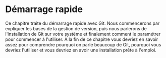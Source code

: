 # Démarrage rapide

Ce chapitre traite du démarrage rapide avec Git.
Nous commencerons par expliquer les bases de la gestion de version, puis nous parlerons de l'installation de Git sur votre système et finalement comment le paramétrer pour commencer à l'utiliser.
À la fin de ce chapitre vous devriez en savoir assez pour comprendre pourquoi on parle beaucoup de Git, pourquoi vous devriez l'utiliser et vous devriez en avoir une installation prête à l'emploi.
